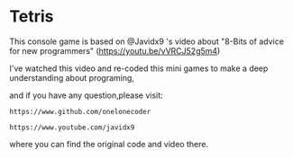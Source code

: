 # Tetris

This console game is based on @Javidx9 's video about "8-Bits of advice for new programmers" (https://youtu.be/vVRCJ52g5m4) 

I've watched this video and re-coded this mini games to make a deep understanding about programing, 

and if you have any question,please visit:
		
	https://www.github.com/onelonecoder
	
	https://www.youtube.com/javidx9

where you can find the original code and video there.